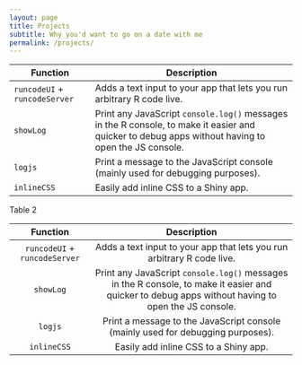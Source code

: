 ```yaml
---
layout: page
title: Projects
subtitle: Why you'd want to go on a date with me
permalink: /projects/
---
```


<table>
  <thead>
    <tr>
      <th>Function</th>
      <th>Description</th>
    </tr>
  </thead>
  <tbody>
    <tr>
      <td><code class="language-plaintext highlighter-rouge">runcodeUI</code> + <code class="language-plaintext highlighter-rouge">runcodeServer</code></td>
      <td>Adds a text input to your app that lets you run arbitrary R code live.</td>
    </tr>
    <tr>
      <td><code class="language-plaintext highlighter-rouge">showLog</code></td>
      <td>Print any JavaScript <code class="language-plaintext highlighter-rouge">console.log()</code> messages in the R console, to make it easier and quicker to debug apps without having to open the JS console.</td>
    </tr>
    <tr>
      <td><code class="language-plaintext highlighter-rouge">logjs</code></td>
      <td>Print a message to the JavaScript console (mainly used for debugging purposes).</td>
    </tr>
    <tr>
      <td><code class="language-plaintext highlighter-rouge">inlineCSS</code></td>
      <td>Easily add inline CSS to a Shiny app.</td>
    </tr>
  </tbody>
</table>

Table 2

|          **Function**         |                                                                   **Description**                                                                  |
|:-----------------------------:|:--------------------------------------------------------------------------------------------------------------------------------------------------:|
| `runcodeUI` + `runcodeServer` | Adds a text input to your app that lets you run arbitrary R code live.                                                                             |
| `showLog`                     | Print any JavaScript `console.log()` messages in the R console, to make it easier and quicker to debug apps without having to open the JS console. |
| `logjs`                       | Print a message to the JavaScript console (mainly used for debugging purposes).                                                                    |
| `inlineCSS`                   | Easily add inline CSS to a Shiny app.                                                                                                              |